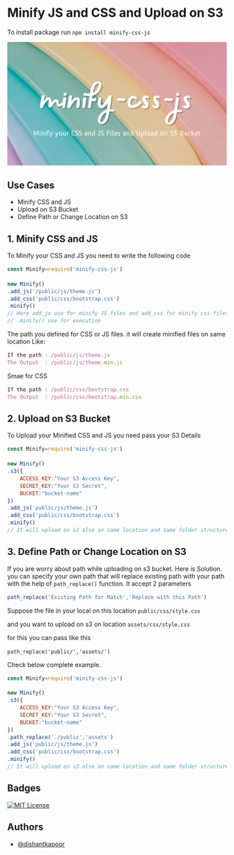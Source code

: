 # Minify JS and CSS and Upload on S3

To install package run
`npm install minify-css-js`



![Logo](https://raw.githubusercontent.com/dishantkapoor/minify-css-js/main/minify-css-js.png)


## Use Cases
 - Minify CSS and JS
 - Upload on S3 Bucket
 - Define Path or Change Location on S3


## 1. Minify CSS and JS 
To Minify your CSS and JS you need to write the following code

```javascript
const Minify=require('minify-css-js')

new Minify()
.add_js('/public/js/theme.js')
.add_css('public/css/bootstrap.css')
.minify()
// Here add_js use for minify JS files and add_css for minify css files
// .minify() use for execution
```
The path you defined for CSS or JS files. it will create minified files on same location Like:

```javascript
If the path : /public/js/theme.js
The Output  : /public/js/theme.min.js
```
Smae for CSS
```javascript
If the path : /public/css/bootstrap.css
The Output  : /public/css/bootstrap.min.css
```



## 2. Upload on S3 Bucket
To Upload your Minified CSS and JS you need pass your S3 Details


```javascript
const Minify=require('minify-css-js')

new Minify()
.s3({
    ACCESS_KEY:"Your S3 Access Key",
    SECRET_KEY:"Your S3 Secret",
    BUCKET:"bucket-name"
})
.add_js('public/js/theme.js')
.add_css('public/css/bootstrap.css')
.minify()
// It will upload on s3 alse on same location and same folder structure
```



## 3. Define Path or Change Location on S3
If you are worry about path while uploading on s3 bucket. Here is Solution. you can specify your own path that will replace existing path with your path with the help of `path_replace()` function. It accept 2 parameters

```javascript
path_replace('Existing Path for Match','Replace with this Path')
```
Suppose the file in your local on this location `public/css/style.css`

and you want to upload on s3 on location `assets/css/style.css`

for this you can pass like this

`path_replace('public/','assets/')`

Check below complete example.


```javascript
const Minify=require('minify-css-js')

new Minify()
.s3({
    ACCESS_KEY:"Your S3 Access Key",
    SECRET_KEY:"Your S3 Secret",
    BUCKET:"bucket-name"
})
.path_replace('./public','assets')
.add_js('public/js/theme.js')
.add_css('public/css/bootstrap.css')
.minify()
// It will upload on s3 alse on same location and same folder structure
```



## Badges

[![MIT License](https://img.shields.io/badge/License-MIT-green.svg)](https://choosealicense.com/licenses/mit/)



## Authors

- [@dishantkapoor](https://www.github.com/dishantkapoor)

